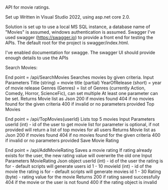 API for movie ratings.

Set up Written in Visual Studio 2022, using asp.net core 2.0.

Solution is set up to use a local MS SQL instance, a database name of "Movies" is assumed, windows authentication is assumed. 
Swagger I've used swagger (https://swagger.io) to provide a front end for testing the APIs. The default root for the project is swagger/index.html.

I've enabled documentation for swagge. The swagger UI should provide enough details to use the APIs

Search Movies:

End point = /api/SearchMovies
Searches movies by given criteria.
Input Parameters
Title (string) = movie title (partial)
YearOfRelease (short) = year of movie release
Genres (Genres) = list of Genres (currently Action, Comedy, Horror, ScienceFic), can set multiple
At least one parameter can be set.
Returns
Movie list as Json
200 if movies found
404 if no movies found for the given criteria
400 if invalid or no parameters provided
Top Movies

End point = /api/TopMovies{userId}
Lists top 5 movies
Input Parameters
userId (int) - id of the user to get movie list for
parameter is optional, if not provided will return a list of top movies for all users
Returns
Movie list as Json
200 if movies found
404 if no movies found for the given criteria
400 if invalid or no parameters provided
Save Movie Rating

End point = /api/AddMovieRating
Saves a movie rating
If rating already exists for the user, the new rating value will overwrite the old one
Input Parameters
MovieRating Json object
userId (int) - id of the user the rating is for - default scripts will generate users id 1 - 10
movieId (int) - id of the movie the rating is for - default scripts will generate movies id 1 - 30
Rating (byte) - rating value for the movie
Returns
200 if rating saved successfully
404 if the movie or the user is not found
400 if the rating object is invalid
